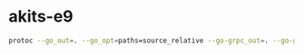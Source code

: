 # akits-e9

```bash
protoc --go_out=. --go_opt=paths=source_relative --go-grpc_out=. --go-grpc_opt=paths=source_relative grpc/proto.proto
```